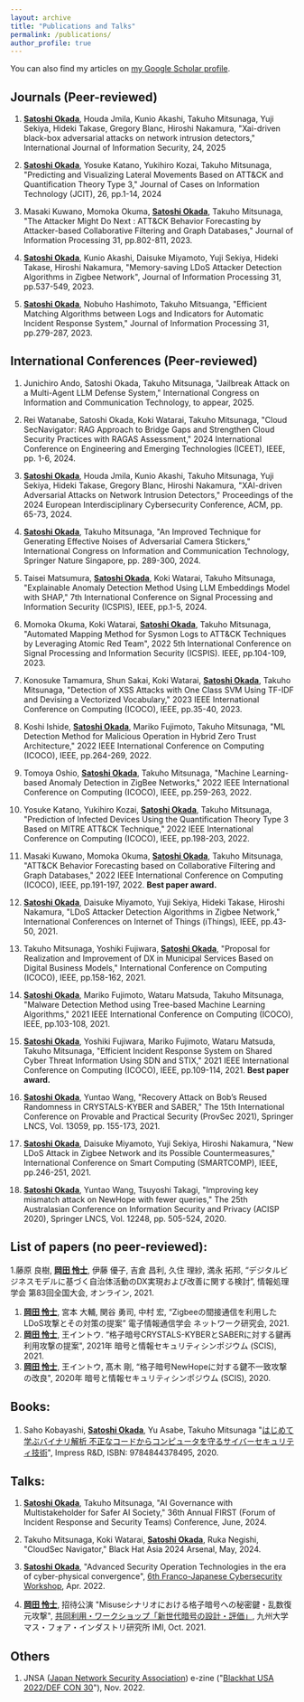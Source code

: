 ```yaml
---
layout: archive
title: "Publications and Talks"
permalink: /publications/
author_profile: true
---
```


You can also find my articles on <a href="https://scholar.google.co.jp/citations?hl=ja&user=064WyvEAAAAJ">my Google Scholar profile</a>.

## Journals (Peer-reviewed)
1. **<u>Satoshi Okada</u>**, Houda Jmila, Kunio Akashi, Takuho Mitsunaga, Yuji Sekiya, Hideki Takase, Gregory Blanc, Hiroshi Nakamura, "Xai-driven black-box adversarial attacks on network intrusion detectors," International Journal of Information Security, 24, 2025
  
1. **<u>Satoshi Okada</u>**, Yosuke Katano, Yukihiro Kozai, Takuho Mitsunaga, "Predicting and Visualizing Lateral Movements Based on ATT&CK and Quantification Theory Type 3," Journal of Cases on Information Technology (JCIT), 26, pp.1-14, 2024
  
1. Masaki Kuwano, Momoka Okuma, **<u>Satoshi Okada</u>**, Takuho Mitsunaga, "The Attacker Might Do Next : ATT&CK Behavior Forecasting by Attacker-based Collaborative Filtering and Graph Databases," Journal of Information Processing 31, pp.802-811, 2023.

1. **<u>Satoshi Okada</u>**, Kunio Akashi, Daisuke Miyamoto, Yuji Sekiya, Hideki Takase, Hiroshi Nakamura, "Memory-saving LDoS Attacker Detection Algorithms in Zigbee Network", Journal of Information Processing 31, pp.537-549, 2023.

1. **<u>Satoshi Okada</u>**, Nobuho Hashimoto, Takuho Mitsuanga, "Efficient Matching Algorithms between Logs and Indicators for Automatic Incident Response System," Journal of Information Processing 31, pp.279-287, 2023.


## International Conferences (Peer-reviewed)
1. Junichiro Ando, Satoshi Okada, Takuho Mitsunaga, "Jailbreak Attack on a Multi-Agent LLM Defense System," International Congress on Information and Communication Technology, to appear, 2025.

1. Rei Watanabe, Satoshi Okada, Koki Watarai, Takuho Mitsunaga, "Cloud SecNavigator: RAG Approach to Bridge Gaps and Strengthen Cloud Security Practices with RAGAS Assessment," 2024 International Conference on Engineering and Emerging Technologies (ICEET), IEEE, pp. 1-6, 2024.

1. **<u>Satoshi Okada</u>**, Houda Jmila, Kunio Akashi, Takuho Mitsunaga, Yuji Sekiya, Hideki Takase, Gregory Blanc, Hiroshi Nakamura, "XAI-driven Adversarial Attacks on Network Intrusion Detectors," Proceedings of the 2024 European Interdisciplinary Cybersecurity Conference, ACM, pp. 65-73, 2024.

1. **<u>Satoshi Okada</u>**, Takuho Mitsunaga, "An Improved Technique for Generating Effective Noises of Adversarial Camera Stickers," International Congress on Information and Communication Technology, Springer Nature Singapore, pp. 289-300, 2024.

1. Taisei Matsumura, **<u>Satoshi Okada</u>**, Koki Watarai, Takuho Mitsunaga, "Explainable Anomaly Detection Method Using LLM Embeddings Model with SHAP," 7th International Conference on Signal Processing and Information Security (ICSPIS), IEEE, pp.1-5, 2024.

1. Momoka Okuma, Koki Watarai, **<u>Satoshi Okada</u>**, Takuho Mitsunaga, "Automated Mapping Method for Sysmon Logs to ATT&CK Techniques by Leveraging Atomic Red Team", 2022 5th International Conference on Signal Processing and Information Security (ICSPIS). IEEE, pp.104-109, 2023.

1. Konosuke Tamamura, Shun Sakai, Koki Watarai, **<u>Satoshi Okada</u>**, Takuho Mitsunaga, "Detection of XSS Attacks with One Class SVM Using TF-IDF and Devising a Vectorized Vocabulary," 2023 IEEE International Conference on Computing (ICOCO), IEEE, pp.35-40, 2023.

1. Koshi Ishide, **<u>Satoshi Okada</u>**, Mariko Fujimoto, Takuho Mitsunaga, "ML Detection Method for Malicious Operation in Hybrid Zero Trust Architecture," 2022 IEEE International Conference on Computing (ICOCO), IEEE, pp.264-269, 2022.

1. Tomoya Oshio, **<u>Satoshi Okada</u>**, Takuho Mitsunaga, "Machine Learning-based Anomaly Detection in ZigBee Networks," 2022 IEEE International Conference on Computing (ICOCO), IEEE, pp.259-263, 2022.

1. Yosuke Katano, Yukihiro Kozai, **<u>Satoshi Okada</u>**, Takuho Mitsunaga, "Prediction of Infected Devices Using the Quantification Theory Type 3 Based on MITRE ATT&CK Technique," 2022 IEEE International Conference on Computing (ICOCO), IEEE, pp.198-203, 2022.

1. Masaki Kuwano, Momoka Okuma, **<u>Satoshi Okada</u>**, Takuho Mitsunaga, "ATT&CK Behavior Forecasting based on Collaborative Filtering and Graph Databases," 2022 IEEE International Conference on Computing (ICOCO), IEEE, pp.191-197, 2022. **Best paper award.**

1. **<u>Satoshi Okada</u>**, Daisuke Miyamoto, Yuji Sekiya, Hideki Takase, Hiroshi Nakamura, "LDoS Attacker Detection Algorithms in Zigbee Network," International Conferences on Internet of Things (iThings), IEEE, pp.43-50, 2021.

1. Takuho Mitsunaga, Yoshiki Fujiwara, **<u>Satoshi Okada</u>**, "Proposal for Realization and Improvement of DX in Municipal Services Based on Digital Business Models," International Conference on Computing (ICOCO), IEEE, pp.158-162, 2021.

1. **<u>Satoshi Okada</u>**, Mariko Fujimoto, Wataru Matsuda, Takuho Mitsunaga, "Malware Detection Method using Tree-based Machine Learning Algorithms," 2021 IEEE International Conference on Computing (ICOCO), IEEE, pp.103-108, 2021.

1. **<u>Satoshi Okada</u>**, Yoshiki Fujiwara, Mariko Fujimoto, Wataru Matsuda, Takuho Mitsunaga, "Efficient Incident Response System on Shared Cyber Threat Information Using SDN and STIX," 2021 IEEE International Conference on Computing (ICOCO), IEEE, pp.109-114, 2021. **Best paper award.**

1. **<u>Satoshi Okada</u>**, Yuntao Wang, "Recovery Attack on Bob’s Reused Randomness in CRYSTALS-KYBER and SABER," The 15th International Conference on Provable and Practical Security (ProvSec 2021), Springer LNCS, Vol. 13059, pp. 155-173, 2021.

1. **<u>Satoshi Okada</u>**, Daisuke Miyamoto, Yuji Sekiya, Hiroshi Nakamura, "New LDoS Attack in Zigbee Network and its Possible Countermeasures," International Conference on Smart Computing (SMARTCOMP), IEEE, pp.246-251, 2021.

1. **<u>Satoshi Okada</u>**, Yuntao Wang, Tsuyoshi Takagi, "Improving key mismatch attack on NewHope with fewer queries," The 25th Australasian Conference on Information Security and Privacy (ACISP 2020), Springer LNCS, Vol. 12248, pp. 505-524, 2020.


## List of papers (no peer-reviewed):
1.藤原 良樹, **<u>岡田 怜士</u>**, 伊藤 優子, 吉倉 昌利, 久住 理紗, 満永 拓邦, “デジタルビジネスモデルに基づく自治体活動のDX実現および改善に関する検討”, 情報処理学会 第83回全国大会, オンライン, 2021.
1. **<u>岡田 怜士</u>**, 宮本 大輔, 関谷 勇司, 中村 宏, “Zigbeeの間接通信を利用したLDoS攻撃とその対策の提案” 電子情報通信学会 ネットワーク研究会, 2021.
1. **<u>岡田 怜士</u>**, 王イントウ. “格子暗号CRYSTALS-KYBERとSABERに対する鍵再利用攻撃の提案", 2021年 暗号と情報セキュリティシンポジウム (SCIS), 2021.
1. **<u>岡田 怜士</u>**, 王イントウ, 髙木 剛, “格子暗号NewHopeに対する鍵不一致攻撃の改良", 2020年 暗号と情報セキュリティシンポジウム (SCIS), 2020.


## Books:
1. Saho Kobayashi, **<u>Satoshi Okada</u>**, Yu Asabe, Takuho Mitsunaga "[はじめて学ぶバイナリ解析 不正なコードからコンピュータを守るサイバーセキュリティ技術](https://www.amazon.co.jp/dp/B084R85269/ref=cm_sw_r_cp_awdb_c_zz0tEb5B5D8M4)", Impress R&D, ISBN: 9784844378495, 2020.


## Talks:
1. **<u>Satoshi Okada</u>**, Takuho Mitsunaga, "AI Governance with Multistakeholder for Safer AI Society," 36th Annual FIRST (Forum of Incident Response and Security Teams) Conference, June, 2024.

1. Takuho Mitsunaga, Koki Watarai, **<u>Satoshi Okada</u>**, Ruka Negishi, "CloudSec Navigator," Black Hat Asia 2024 Arsenal, May, 2024.

1. **<u>Satoshi Okada</u>**, "Advanced Security Operation Technologies in the era of cyber-physical convergence", [6th Franco-Japanese Cybersecurity Workshop](https://project.inria.fr/FranceJapanICST/save-the-date-6th-franco-japanese-cybersecurity-workshop-online-april-20-22/), Apr. 2022. 

1. **<u>岡田 怜士</u>**, 招待公演 "Misuseシナリオにおける格子暗号への秘密鍵・乱数復元攻撃", [共同利用・ワークショップ「新世代暗号の設計・評価」](https://joint.imi.kyushu-u.ac.jp/post-1230/), 九州大学マス・フォア・インダストリ研究所 IMI, Oct. 2021.


## Others
1. JNSA ([Japan Network Security Association](https://www.jnsa.org/)) e-zine ("[Blackhat USA 2022/DEF CON 30](https://www.jnsa.org/aboutus/jnsaml/ml_bk250.html)"), Nov. 2022.
